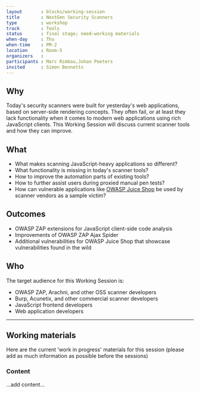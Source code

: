 ```yaml
---
layout       : blocks/working-session
title        : NextGen Security Scanners
type         : workshop
track        : Tools
status       : final stage; need-working materials
when-day     : Thu
when-time    : PM-2
location     : Room-5
organizers   :
participants : Marc Rimbau,Johan Peeters
invited      : Simon Bennetts
---
```


## Why

Today's security scanners were built for yesterday's web applications, based on server-side rendering concepts. They often fail, or at least they lack functionality when it comes to modern web applications using rich JavaScript clients. This Working Session will discuss current scanner tools and how they can improve.

## What 

- What makes scanning JavaScript-heavy applications so different?
- What functionality is missing in today's scanner tools?
- How to improve the automation parts of existing tools?
- How to further assist users during proxied manual pen tests?
- How can vulnerable applications like [OWASP Juice Shop](https://www.owasp.org/index.php/OWASP_Juice_Shop_Project) be used by scanner vendors as a sample victim?

## Outcomes

- OWASP ZAP extensions for JavaScript client-side code analysis
- Improvements of OWASP ZAP Ajax Spider
- Additional vulnerabilities for OWASP Juice Shop that showcase vulnerabilities found in the wild

## Who

The target audience for this Working Session is:

- OWASP ZAP, Arachni, and other OSS scanner developers
- Burp, Acunetix, and other commercial scanner developers
- JavaScript frontend developers
- Web application developers

--- 

## Working materials

Here are the current 'work in progress' materials for this session (please add as much information as possible before the sessions)

### Content

...add content...


